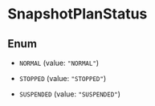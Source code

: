 

# SnapshotPlanStatus

## Enum


* `NORMAL` (value: `"NORMAL"`)

* `STOPPED` (value: `"STOPPED"`)

* `SUSPENDED` (value: `"SUSPENDED"`)



